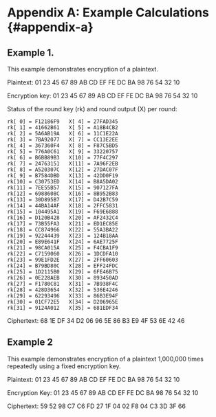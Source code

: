 # Appendix A: Example Calculations {#appendix-a}

<!-- 附录A 运算示例 -->

## Example 1.

<!-- 本部分为 SM4 分组密码算法对一组明文进行加密的运算示例。
输入明文: 01 23 45 67 89 AB CD EF FE DC BA 98 76 54 32 10
输入密钥: 01 23 45 67 89 AB CD EF FE DC BA 98 76 54 32 10
轮密钥与每轮输出状态: -->

This example demonstrates encryption of a plaintext.

Plaintext:
    01 23 45 67 89 AB CD EF FE DC BA 98 76 54 32 10

Encryption key:
    01 23 45 67 89 AB CD EF FE DC BA 98 76 54 32 10

Status of the round key (rk) and round output (X) per round:

    rk[ 0] = F12186F9   X[ 4] = 27FAD345
    rk[ 1] = 41662B61   X[ 5] = A18B4CB2
    rk[ 2] = 5A6AB19A   X[ 6] = 11C1E22A
    rk[ 3] = 7BA92077   X[ 7] = CC13E2EE
    rk[ 4] = 367360F4   X[ 8] = F87C5BD5
    rk[ 5] = 776A0C61   X[ 9] = 33220757
    rk[ 6] = B6BB89B3   X[10] = 77F4C297
    rk[ 7] = 24763151   X[11] = 7A96F2EB
    rk[ 8] = A520307C   X[12] = 27DAC07F
    rk[ 9] = B7584DBD   X[13] = 42DD0F19
    rk[10] = C30753ED   X[14] = B8A5DA02
    rk[11] = 7EE55B57   X[15] = 907127FA
    rk[12] = 6988608C   X[16] = 8B952B83
    rk[13] = 30D895B7   X[17] = D42B7C59
    rk[14] = 44BA14AF   X[18] = 2FFC5831
    rk[15] = 104495A1   X[19] = F69E6888
    rk[16] = D120B428   X[20] = AF2432C4
    rk[17] = 73B55FA3   X[21] = ED1EC85E
    rk[18] = CC874966   X[22] = 55A3BA22
    rk[19] = 92244439   X[23] = 124B18AA
    rk[20] = E89E641F   X[24] = 6AE7725F
    rk[21] = 98CA015A   X[25] = F4CBA1F9
    rk[22] = C7159060   X[26] = 1DCDFA10
    rk[23] = 99E1FD2E   X[27] = 2FF60603
    rk[24] = B79BD80C   X[28] = EFF24FDC
    rk[25] = 1D2115B0   X[29] = 6FE46B75
    rk[26] = 0E228AEB   X[30] = 893450AD
    rk[27] = F1780C81   X[31] = 7B938F4C
    rk[28] = 428D3654   X[32] = 536E4246
    rk[29] = 62293496   X[33] = 86B3E94F
    rk[30] = 01CF72E5   X[34] = D206965E
    rk[31] = 9124A012   X[35] = 681EDF34

<!-- 输出密文: 68 1E DF 34 D2 06 96 5E 86 B3 E9 4F 53 6E 42 46 -->

Ciphertext:
    68 1E DF 34 D2 06 96 5E 86 B3 E9 4F 53 6E 42 46


## Example 2

<!-- A.2 示例 2 -->

<!-- 本部分为 SM4 分组密码算法使用固定的加密密钥，对一组明文反复加密1,000,000次的运算示例。 -->

This example demonstrates encryption of a plaintext 1,000,000 times repeatedly using a fixed encryption key.

<!-- 输入明文: 01 23 45 67 89 AB CD EF FE DC BA 98 76 54 32 10 -->

Plaintext:
    01 23 45 67 89 AB CD EF FE DC BA 98 76 54 32 10

<!-- 输入密钥: 01 23 45 67 89 AB CD EF FE DC BA 98 76 54 32 10 -->

Encryption Key:
    01 23 45 67 89 AB CD EF FE DC BA 98 76 54 32 10

<!-- 输出密文: 59 52 98 C7 C6 FD 27 1F 04 02 F8 04 C3 3D 3F 66 -->

Ciphertext:
    59 52 98 C7 C6 FD 27 1F 04 02 F8 04 C3 3D 3F 66
